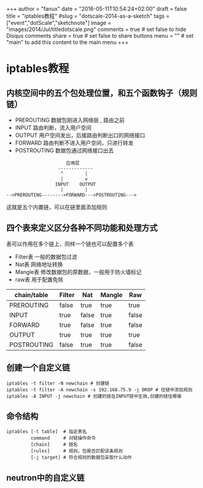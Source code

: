 +++
author = "fanux"
date = "2016-05-11T10:54:24+02:00"
draft = false
title = "iptables教程"
#slug = "dotscale-2014-as-a-sketch"
tags = ["event","dotScale","sketchnote"]
image = "images/2014/Jul/titledotscale.png"
comments = true     # set false to hide Disqus comments
share = true        # set false to share buttons
menu = ""           # set "main" to add this content to the main menu
+++

# iptables教程

## 内核空间中的五个包处理位置，和五个函数钩子（规则链）
* PREROUTING 数据包刚进入网络层 , 路由之前
* INPUT 路由判断，流入用户空间
* OUTPUT 用户空间发出，后接路由判断出口的网络接口
* FORWARD 路由判断不进入用户空间，只进行转发
* POSTROUTING 数据包通过网络接口出去

```
                      应用层
                   -------------
                    ^        |
                    |        v
                  INPUT    OUTPUT
                    |        |
-->PREROUTING-------->FORWARD--->POSTROUTING---> 
```
这就是五个内置链，可以在链里面添加规则

## 四个表来定义区分各种不同功能和处理方式
表可以作用在多个链上，同样一个链也可以配置多个表

* Filter表 一般的数据包过滤
* Nat表 网络地址转换
* Mangle表 修改数据包的原数据，一般用于防火墙标记
* raw表 用于配置免除

chain/table|Filter | Nat | Mangle | Raw
-----------|-------|-----|--------|---
PREROUTING | false | true| true   | true
INPUT      | true  | false| true  | false
FORWARD    |true   | false| true  |false
OUTPUT     |true   |true  |true   |true
POSTROUTING |false | true|true    |false

## 创建一个自定义链
```
iptables -t filter -N newchain # 创建链
iptables -t filter -A newchain -s 192.168.75.9 -j DROP # 往链中添加规则
iptables -A INPUT -j newchain # 创建的链在INPUT链中生效,创建的链往哪接
```

## 命令结构
```
iptables [-t table]  # 指定表名
         command     # 对链操作命令
         [chain]     # 链名
         [rules]     # 规则，包是否匹配该条规则
         [-j target] # 符合规则的数据包采取什么动作
```

## neutron中的自定义链
